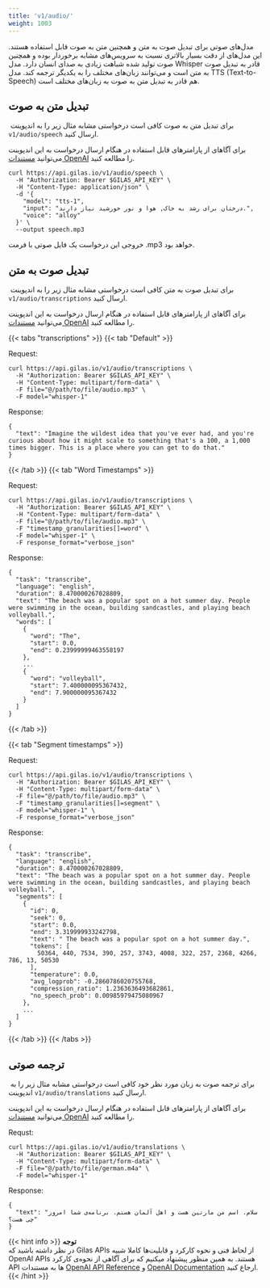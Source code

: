 ```yaml
---
title: 'v1/audio/'
weight: 1003
---
```




مدل‌های صوتی برای تبدیل صوت به متن و همچنین متن به صوت قابل استفاده هستند. این مدل‌های از دقت بسیار بالاتری نسبت به سرویس‌های مشابه برخوردار بوده و همچنین صوت تولید شده شباهت زیادی به صدای انسان دارد.
مدل Whisper قادر به تبدیل صوت به متن است و می‌توانند زبان‌های مختلف را به یکدیگر ترجمه کند.
مدل TTS (Text-to-Speech) هم قادر به تبدیل متن به صوت به زبان‌های مختلف است.

## تبدیل متن به صوت

 برای تبدیل متن به صوت کافی‌ است درخواستی مشابه مثال زیر را به اندپوینت `v1/audio/speech` ارسال کنید. 

برای آگاهای از پارامترهای قابل استفاده در هنگام ارسال درخواست به این اندپوینت می‌توانید [مستندات OpenAI](https://platform.openai.com/docs/api-reference/audio/createSpeech) را مطالعه کنید.


```shell
curl https://api.gilas.io/v1/audio/speech \
  -H "Authorization: Bearer $GILAS_API_KEY" \
  -H "Content-Type: application/json" \
  -d '{
    "model": "tts-1",
    "input": "درختان برای رشد به خاک, هوا و نور خورشید نیاز دارند.",
    "voice": "alloy"
  }' \
  --output speech.mp3
```

خروجی این درخواست یک فایل صوتی با فرمت .mp3 خواهد بود.

## تبدیل صوت به متن

 برای تبدیل صوت به متن کافی‌ است درخواستی مشابه مثال زیر را به اندپوینت `v1/audio/transcriptions` ارسال کنید.

برای آگاهای از پارامترهای قابل استفاده در هنگام ارسال درخواست به این اندپوینت می‌توانید [مستندات OpenAI](https://platform.openai.com/docs/api-reference/audio/createTranscription) را مطالعه کنید.

{{< tabs "transcriptions" >}}
{{< tab "Default" >}}

Request:
```shell
curl https://api.gilas.io/v1/audio/transcriptions \
  -H "Authorization: Bearer $GILAS_API_KEY" \
  -H "Content-Type: multipart/form-data" \
  -F file="@/path/to/file/audio.mp3" \
  -F model="whisper-1"
```

Response:
```shell
{
  "text": "Imagine the wildest idea that you've ever had, and you're curious about how it might scale to something that's a 100, a 1,000 times bigger. This is a place where you can get to do that."
}
```

{{< /tab >}}
{{< tab "Word Timestamps" >}}

Request:
```shell
curl https://api.gilas.io/v1/audio/transcriptions \
  -H "Authorization: Bearer $GILAS_API_KEY" \
  -H "Content-Type: multipart/form-data" \
  -F file="@/path/to/file/audio.mp3" \
  -F "timestamp_granularities[]=word" \
  -F model="whisper-1" \
  -F response_format="verbose_json"
```

Response:
```shell
{
  "task": "transcribe",
  "language": "english",
  "duration": 8.470000267028809,
  "text": "The beach was a popular spot on a hot summer day. People were swimming in the ocean, building sandcastles, and playing beach volleyball.",
  "words": [
    {
      "word": "The",
      "start": 0.0,
      "end": 0.23999999463558197
    },
    ...
    {
      "word": "volleyball",
      "start": 7.400000095367432,
      "end": 7.900000095367432
    }
  ]
}
```
{{< /tab >}}

{{< tab "Segment timestamps" >}}

Request:
```shell
curl https://api.gilas.io/v1/audio/transcriptions \
  -H "Authorization: Bearer $GILAS_API_KEY" \
  -H "Content-Type: multipart/form-data" \
  -F file="@/path/to/file/audio.mp3" \
  -F "timestamp_granularities[]=segment" \
  -F model="whisper-1" \
  -F response_format="verbose_json"
```

Response:
```shell
{
  "task": "transcribe",
  "language": "english",
  "duration": 8.470000267028809,
  "text": "The beach was a popular spot on a hot summer day. People were swimming in the ocean, building sandcastles, and playing beach volleyball.",
  "segments": [
    {
      "id": 0,
      "seek": 0,
      "start": 0.0,
      "end": 3.319999933242798,
      "text": " The beach was a popular spot on a hot summer day.",
      "tokens": [
        50364, 440, 7534, 390, 257, 3743, 4008, 322, 257, 2368, 4266, 786, 13, 50530
      ],
      "temperature": 0.0,
      "avg_logprob": -0.2860786020755768,
      "compression_ratio": 1.2363636493682861,
      "no_speech_prob": 0.00985979475080967
    },
    ...
  ]
}

```
{{< /tab >}}
{{< /tabs >}}

## ترجمه صوتی

 برای ترجمه صوت به زبان مورد نظر خود کافی‌ است درخواستی مشابه مثال زیر را به اندپوینت `v1/audio/translations` ارسال کنید. 

برای آگاهای از پارامترهای قابل استفاده در هنگام ارسال درخواست به این اندپوینت می‌توانید [مستندات OpenAI](https://platform.openai.com/docs/api-reference/audio/createTranslation) را مطالعه کنید.


Requst:
```shell
curl https://api.gilas.io/v1/audio/translations \
  -H "Authorization: Bearer $GILAS_API_KEY" \
  -H "Content-Type: multipart/form-data" \
  -F file="@/path/to/file/german.m4a" \
  -F model="whisper-1"
```

Response:
```shell
{
  "text": "سلام. اسم من مارتین هست و اهل آلمان هستم. برنامه‌ی شما امروز چی هست؟"
}
```

{{< hint info >}}
**توجه**  
در نظر داشته باشید که Gilas APIs از لحاظ فنی و نحوه کارکرد و قابلیت‌ها کاملا شبیه OpenAI APIs هستند. به همین منظور پیشنهاد میکنیم که برای آگاهی از نحوه‌ی کارکرد API ها به مستندات [OpenAI API Reference](https://platform.openai.com/docs/api-reference/audio) و [OpenAI Documentation](https://platform.openai.com/docs/guides/text-to-speech) ارجاع کنید.
{{< /hint >}}